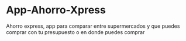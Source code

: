 # App-Ahorro-Xpress
Ahorro express, app para comparar entre supermercados y que puedes comprar con tu presupuesto o en donde puedes comprar
